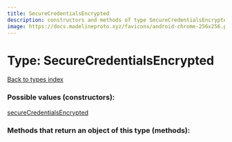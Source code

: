 ```yaml
---
title: SecureCredentialsEncrypted
description: constructors and methods of type SecureCredentialsEncrypted
image: https://docs.madelineproto.xyz/favicons/android-chrome-256x256.png
---
```

# Type: SecureCredentialsEncrypted  
[Back to types index](index.md)



### Possible values (constructors):

[secureCredentialsEncrypted](../constructors/secureCredentialsEncrypted.md)  



### Methods that return an object of this type (methods):



